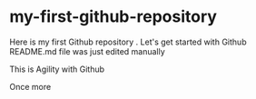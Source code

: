 # my-first-github-repository
Here is my first Github repository . Let's get started with Github
README.md file was just edited manually

This is Agility with Github

Once more

